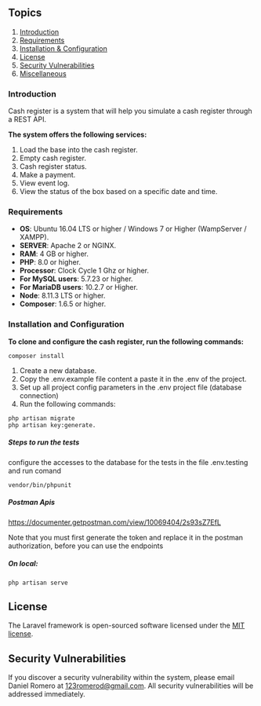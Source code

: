 ## Topics

1. [Introduction](#introduction)
2. [Requirements](#requirements)
3. [Installation & Configuration](#installation-and-configuration)
4. [License](#license)
5. [Security Vulnerabilities](#security-vulnerabilities)
6. [Miscellaneous](#miscellaneous)

### Introduction

Cash register is a system that will help you simulate a cash register through a REST API.

**The system offers the following services:**

1.	Load the base into the cash register.
2.	Empty cash register.
3.	Cash register status.
4.	Make a payment.
5.	View event log.
6.	View the status of the box based on a specific date and time.

### Requirements

- **OS**: Ubuntu 16.04 LTS or higher / Windows 7 or Higher (WampServer / XAMPP).
- **SERVER**: Apache 2 or NGINX.
- **RAM**: 4 GB or higher.
- **PHP**: 8.0 or higher.
- **Processor**: Clock Cycle 1 Ghz or higher.
- **For MySQL users**: 5.7.23 or higher.
- **For MariaDB users**: 10.2.7 or Higher.
- **Node**: 8.11.3 LTS or higher.
- **Composer**: 1.6.5 or higher.

### Installation and Configuration

**To clone and configure the cash register, run the following commands:**

```
composer install
```

1. Create a new database.
2. Copy the .env.example file content a paste it in the .env of the project.
3. Set up all project config parameters in the .env project file (database connection)
4. Run the following commands: 
```
php artisan migrate
php artisan key:generate.
```

##### Steps to run the tests

configure the accesses to the database for the tests in the file .env.testing and run comand

```
vendor/bin/phpunit
```

##### Postman Apis

https://documenter.getpostman.com/view/10069404/2s93sZ7EfL

Note that you must first generate the token and replace it in the postman authorization, before you can use the endpoints
##### On local:

```
php artisan serve
```
## License
The Laravel framework is open-sourced software licensed under the [MIT license](https://opensource.org/licenses/MIT).

## Security Vulnerabilities

If you discover a security vulnerability within the system, please email Daniel Romero at 123romerod@gmail.com. All security vulnerabilities will be addressed immediately. 

